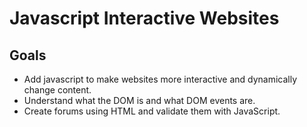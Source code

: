 # Javascript Interactive Websites

## Goals

* Add javascript to make websites more interactive and dynamically change content.
* Understand what the DOM is and what DOM events are.
* Create forums using HTML and validate them with JavaScript.



